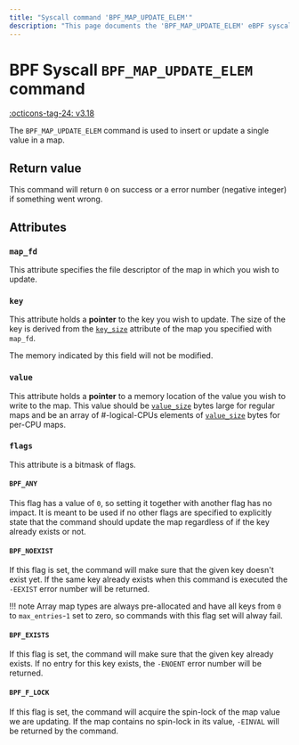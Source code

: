 ```yaml
---
title: "Syscall command 'BPF_MAP_UPDATE_ELEM'"
description: "This page documents the 'BPF_MAP_UPDATE_ELEM' eBPF syscall command, including its definition, usage, program types that can use it, and examples."
---
```

# BPF Syscall `BPF_MAP_UPDATE_ELEM` command

<!-- [FEATURE_TAG](BPF_MAP_UPDATE_ELEM) -->
[:octicons-tag-24: v3.18](https://github.com/torvalds/linux/commit/db20fd2b01087bdfbe30bce314a198eefedcc42e)
<!-- [/FEATURE_TAG] -->

The `BPF_MAP_UPDATE_ELEM` command is used to insert or update a single value in a map.

## Return value

This command will return `0` on success or a error number (negative integer) if something went wrong.

## Attributes
### `map_fd`

This attribute specifies the file descriptor of the map in which you wish to update.

### `key`

This attribute holds a **pointer** to the key you wish to update. The size of the key is derived from the [`key_size`](BPF_MAP_CREATE.md#key_size) attribute of the map you specified with `map_fd`.

The memory indicated by this field will not be modified.

### `value`

This attribute holds a **pointer** to a memory location of the value you wish to write to the map. This value should be [`value_size`](BPF_MAP_CREATE.md#value_size) bytes large for regular maps and be an array of #-logical-CPUs elements of [`value_size`](BPF_MAP_CREATE.md#value_size) bytes for per-CPU maps.

### `flags`

This attribute is a bitmask of flags.

#### `BPF_ANY`

This flag has a value of `0`, so setting it together with another flag has no impact. It is meant to be used if no other flags are specified to explicitly state that the command should update the map regardless of if the key already exists or not.

#### `BPF_NOEXIST`

If this flag is set, the command will make sure that the given key doesn't exist yet. If the same key already exists when this command is executed the `-EEXIST` error number will be returned.

!!! note
    Array map types are always pre-allocated and have all keys from `0` to `max_entries`-`1` set to zero, so commands with this flag set will alway fail.

#### `BPF_EXISTS`

If this flag is set, the command will make sure that the given key already exists. If no entry for this key exists, the `-ENOENT` error number will be returned.

#### `BPF_F_LOCK`

If this flag is set, the command will acquire the spin-lock of the map value we are updating. If the map contains no spin-lock in its value, `-EINVAL` will be returned by the command.
